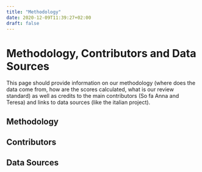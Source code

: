 ```yaml
---
title: "Methodology"
date: 2020-12-09T11:39:27+02:00 
draft: false
---
```

# Methodology, Contributors and Data Sources

This page should provide information on our methodology (where does the data come from, how are the scores calculated, what is our review standard) as well as credits to the main contributors (So fa Anna and Teresa) and links to data sources (like the italian project).

## Methodology 

## Contributors 	

## Data Sources
